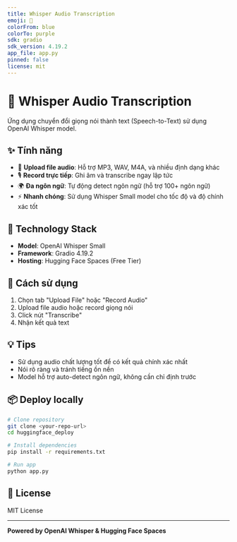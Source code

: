 ```yaml
---
title: Whisper Audio Transcription
emoji: 🎤
colorFrom: blue
colorTo: purple
sdk: gradio
sdk_version: 4.19.2
app_file: app.py
pinned: false
license: mit
---
```


# 🎤 Whisper Audio Transcription

Ứng dụng chuyển đổi giọng nói thành text (Speech-to-Text) sử dụng OpenAI Whisper model.

## ✨ Tính năng

- 📁 **Upload file audio**: Hỗ trợ MP3, WAV, M4A, và nhiều định dạng khác
- 🎙️ **Record trực tiếp**: Ghi âm và transcribe ngay lập tức
- 🌍 **Đa ngôn ngữ**: Tự động detect ngôn ngữ (hỗ trợ 100+ ngôn ngữ)
- ⚡ **Nhanh chóng**: Sử dụng Whisper Small model cho tốc độ và độ chính xác tốt

## 🔧 Technology Stack

- **Model**: OpenAI Whisper Small
- **Framework**: Gradio 4.19.2
- **Hosting**: Hugging Face Spaces (Free Tier)

## 🚀 Cách sử dụng

1. Chọn tab "Upload File" hoặc "Record Audio"
2. Upload file audio hoặc record giọng nói
3. Click nút "Transcribe"
4. Nhận kết quả text

## 💡 Tips

- Sử dụng audio chất lượng tốt để có kết quả chính xác nhất
- Nói rõ ràng và tránh tiếng ồn nền
- Model hỗ trợ auto-detect ngôn ngữ, không cần chỉ định trước

## 📦 Deploy locally

```bash
# Clone repository
git clone <your-repo-url>
cd huggingface_deploy

# Install dependencies
pip install -r requirements.txt

# Run app
python app.py
```

## 📄 License

MIT License

---

**Powered by OpenAI Whisper & Hugging Face Spaces**
